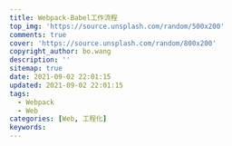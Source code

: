 ```yaml
---
title: Webpack-Babel工作流程
top_img: 'https://source.unsplash.com/random/500x200'
comments: true
cover: 'https://source.unsplash.com/random/800x200'
copyright_author: bo.wang
description: ''
sitemap: true
date: 2021-09-02 22:01:15
updated: 2021-09-02 22:01:15
tags:
  - Webpack
  - Web
categories: [Web, 工程化]
keywords:
---
```


